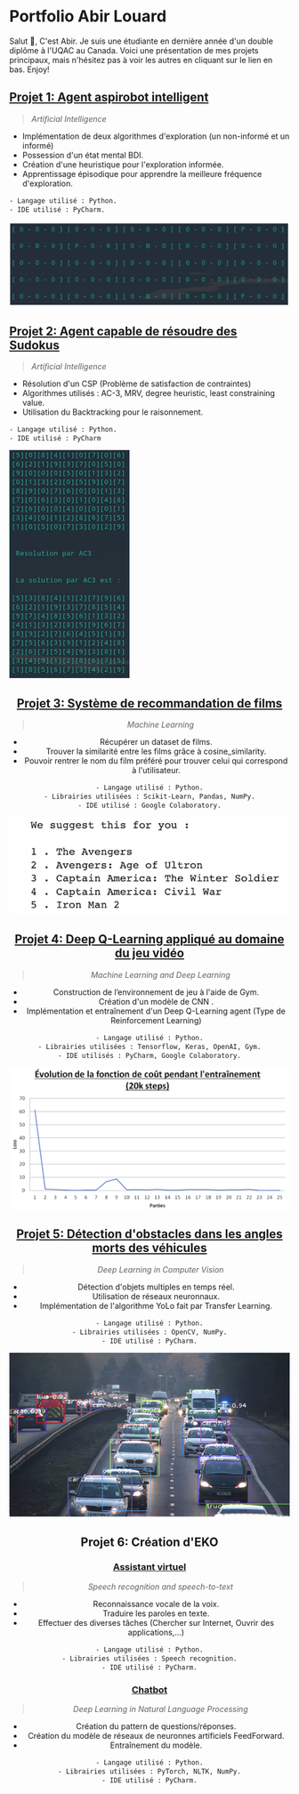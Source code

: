 # Portfolio Abir Louard

Salut 👋, C'est Abir. Je suis une étudiante en dernière année d'un double diplôme à l'UQAC au Canada. Voici une présentation de mes projets principaux, mais n'hésitez pas à voir les autres en cliquant sur le lien en bas. Enjoy!


## [Projet 1: Agent aspirobot intelligent](https://github.com/AbirLOUARD/AspiRobot)
> *Artificial Intelligence*

- Implémentation de deux algorithmes d'exploration (un non-informé et un informé)
- Possession d'un état mental BDI.
- Création d'une heuristique pour l'exploration informée.
- Apprentissage épisodique pour apprendre la meilleure fréquence d'exploration.

```
- Langage utilisé : Python.
- IDE utilisé : PyCharm.
```

![](/images/aspirobot.png)

## [Projet 2: Agent capable de résoudre des Sudokus](https://github.com/AbirLOUARD/Sudoku-CSP)
> *Artificial Intelligence*

- Résolution d'un CSP (Problème de satisfaction de contraintes)
- Algorithmes utilisés : AC-3, MRV, degree heuristic, least constraining value.
- Utilisation du Backtracking pour le raisonnement.

```
- Langage utilisé : Python.
- IDE utilisé : PyCharm
```

![](/images/Sudoku.png)<center>

## [Projet 3: Système de recommandation de films](https://github.com/AbirLOUARD/Movies-Recommendation)
> *Machine Learning*

- Récupérer un dataset de films.
- Trouver la similarité entre les films grâce à cosine_similarity.
- Pouvoir rentrer le nom du film préféré pour trouver celui qui correspond à l'utilisateur.

```
- Langage utilisé : Python.
- Librairies utilisées : Scikit-Learn, Pandas, NumPy.
- IDE utilisé : Google Colaboratory.
```

![](/images/recommandation.png)

## [Projet 4: Deep Q-Learning appliqué au domaine du jeu vidéo](https://gitlab.com/PIER0318/projet_final_8inf911)
> *Machine Learning and Deep Learning*

- Construction de l’environnement de jeu à l'aide de Gym.
- Création d'un modèle de CNN .
- Implémentation et entraînement d'un Deep Q-Learning agent (Type de Reinforcement Learning)

```
- Langage utilisé : Python.
- Librairies utilisées : Tensorflow, Keras, OpenAI, Gym.
- IDE utilisés : PyCharm, Google Colaboratory.
```

![](/images/DQL.png)

## [Projet 5: Détection d'obstacles dans les angles morts des véhicules](https://github.com/AbirLOUARD/Yolo-BlindSpot)
> *Deep Learning in Computer Vision*

- Détection d'objets multiples en temps réel.
- Utilisation de réseaux neuronnaux.
- Implémentation de l'algorithme YoLo fait par Transfer Learning.

```
- Langage utilisé : Python.
- Librairies utilisées : OpenCV, NumPy.
- IDE utilisé : PyCharm.
```
![](/images/Yolo.png)

## Projet 6: Création d'EKO

### [Assistant virtuel](https://github.com/AbirLOUARD/Virtual-Assistant-Eko)
> *Speech recognition and speech-to-text*

- Reconnaissance vocale de la voix.
- Traduire les paroles en texte.
- Effectuer des diverses tâches (Chercher sur Internet, Ouvrir des applications,...)

```
- Langage utilisé : Python.
- Librairies utilisées : Speech recognition.
- IDE utilisé : PyCharm.
```

### [Chatbot](https://github.com/AbirLOUARD/ChatBot-Eko)
> *Deep Learning in Natural Language Processing*

- Création du pattern de questions/réponses.
- Création du modèle de réseaux de neuronnes artificiels FeedForward.
- Entraînement du modèle.

```
- Langage utilisé : Python.
- Librairies utilisées : PyTorch, NLTK, NumPy.
- IDE utilisé : PyCharm.
```
